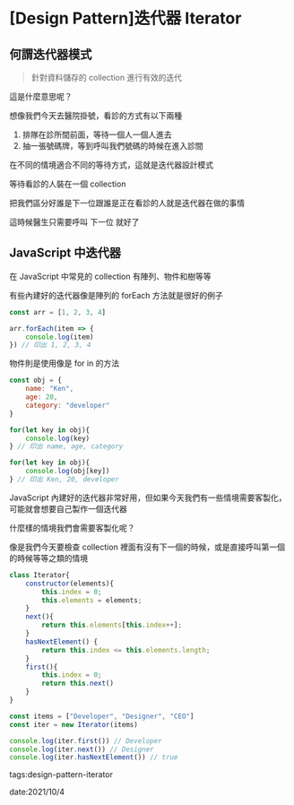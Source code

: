 # [Design Pattern]迭代器 Iterator

## 何謂迭代器模式

> 針對資料儲存的 collection 進行有效的迭代

這是什麼意思呢？

想像我們今天去醫院掛號，看診的方式有以下兩種

1. 排隊在診所間前面，等待一個人一個人進去
2. 抽一張號碼牌，等到呼叫我們號碼的時候在進入診間

在不同的情境適合不同的等待方式，這就是迭代器設計模式

等待看診的人裝在一個 collection

把我們區分好誰是下一位跟誰是正在看診的人就是迭代器在做的事情

這時候醫生只需要呼叫 下一位 就好了

## JavaScript 中迭代器

在 JavaScript 中常見的 collection 有陣列、物件和樹等等

有些內建好的迭代器像是陣列的 forEach 方法就是很好的例子

```jsx
const arr = [1, 2, 3, 4]

arr.forEach(item => {
    console.log(item)
}) // 印出 1, 2, 3, 4
```

物件則是使用像是 for in 的方法

```jsx
const obj = {
	name: "Ken",
	age: 20,
	category: "developer"
}

for(let key in obj){
    console.log(key)
} // 印出 name, age, category

for(let key in obj){
    console.log(obj[key])
} // 印出 Ken, 20, developer
```

JavaScript 內建好的迭代器非常好用，但如果今天我們有一些情境需要客製化，可能就會想要自己製作一個迭代器

什麼樣的情境我們會需要客製化呢？

像是我們今天要檢查 collection 裡面有沒有下一個的時候，或是直接呼叫第一個的時候等等之類的情境

```jsx
class Iterator{
    constructor(elements){
        this.index = 0;
        this.elements = elements;
    }
    next(){
        return this.elements[this.index++];
    }
    hasNextElement() {
        return this.index <= this.elements.length;
    }
    first(){
        this.index = 0;
        return this.next()
    }
}

const items = ["Developer", "Designer", "CEO"]
const iter = new Iterator(items)

console.log(iter.first()) // Developer
console.log(iter.next()) // Designer
console.log(iter.hasNextElement()) // true
```

tags:design-pattern-iterator

date:2021/10/4